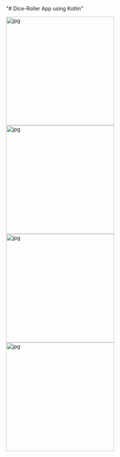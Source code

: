 "# Dice-Roller App using Kotlin" 

<img align="left" alt="jpg" src="https://user-images.githubusercontent.com/63442418/144986706-b873d6ad-daa0-4177-b2b3-36dc98fc6369.jpg" width="295px" />
<img align="left" alt="jpg" src="https://user-images.githubusercontent.com/63442418/144986714-01ee7905-e778-4955-970d-a7d4599597a1.jpg" width="295px" />
<img align="left" alt="jpg" src="https://user-images.githubusercontent.com/63442418/144986725-61213599-f2f6-42e1-9d51-2e27639b5577.jpg" width="295px" />
<img align="left" alt="jpg" src="https://user-images.githubusercontent.com/63442418/144986721-3c735df9-26a8-4567-a888-7662b25f0369.jpg" width="295px" />



